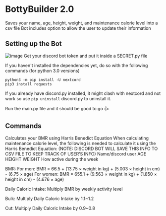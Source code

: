 # BottyBuilder 2.0

Saves your name, age, height, weight, and maintenance calorie level into a csv file
Bot includes option to allow the user to update their information

## Setting up the Bot

![image](https://github.com/sadjake/BottyBuilder-New-/assets/66497192/309185f4-41e5-499d-9a1b-2d4d7b45a87b)
Get your discord bot token and put it inside a SECRET.py file

If you haven't installed the dependencies yet, do so with the following commands (for python 3.0 versions)
```
python3 -m pip install -U nextcord
pip3 install requests
```
If you already have discord.py installed, it might clash with nextcord and not work so use ```pip uninstall``` discord.py to uninstall it.

Run the main.py file and it should be good to go :thumbsup:

## Commands

Calculates your BMR using Harris Benedict Equation
When calculating maintenance calorie level, the following is needed to calculate it using the Harris Benedict Equation:
(NOTE: DISCORD BOT WILL SAVE THIS INFO TO CSV FILE TO KEEP TRACK OF USER’S INFO)
Name/discord user
AGE
HEIGHT
WEIGHT
How active during the week

BMR:
For men: BMR = 66.5 + (13.75 × weight in kg) + (5.003 × height in cm) - (6.75 × age)
For women: BMR = 655.1 + (9.563 × weight in kg) + (1.850 × height in cm) - (4.676 × age)

Daily Caloric Intake:
Multiply BMR by weekly activity level

Bulk:
Multiply Daily Caloric Intake by 1.1~1.2

Cut:
Multiply Daily Caloric Intake by 0.9~0.8


